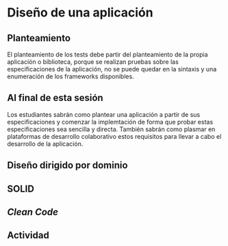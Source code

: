 # Diseño de una aplicación


## Planteamiento

El planteamiento de los tests debe partir del planteamiento de la propia aplicación o biblioteca, porque se realizan pruebas sobre las especificaciones de la aplicación, no se puede quedar en la sintaxis y una enumeración de los frameworks disponibles.

## Al final de esta sesión

Los estudiantes sabrán como plantear una aplicación a partir de sus
especificaciones y comenzar la implemtación de forma que probar estas
especificaciones sea sencilla y directa. También sabrán como plasmar
en plataformas de desarrollo colaborativo estos requisitos para llevar
a cabo el desarrollo de la aplicación. 


## Diseño dirigido por dominio

## SOLID

## *Clean Code*


## Actividad



